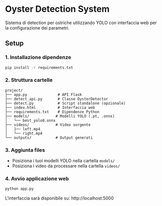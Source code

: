# Oyster Detection System

Sistema di detection per ostriche utilizzando YOLO con interfaccia web per la configurazione dei parametri.

## Setup

### 1. Installazione dipendenze
```bash
pip install -r requirements.txt
```

### 2. Struttura cartelle
```
project/
├── app.py              # API Flask
├── detect_api.py       # Classe OysterDetector
├── detect.py           # Script standalone (opzionale)
├── index.html          # Interfaccia web
├── requirements.txt    # Dipendenze Python
├── models/            # Modelli YOLO (.pt, .onnx)
│   └── best_yolo8.onnx
├── videos/            # Video sorgente
│   ├── left.mp4
│   └── right.mp4
└── outputs/           # Output generati
```

### 3. Aggiunta files
- Posiziona i tuoi modelli YOLO nella cartella `models/`
- Posiziona i video da processare nella cartella `videos/`

### 4. Avvio applicazione web

```bash
python app.py
```

L'interfaccia sarà disponibile su: http://localhost:5000
